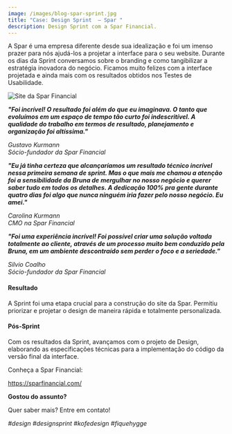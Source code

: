 ```yaml
---
image: /images/blog-spar-sprint.jpg
title: "Case: Design Sprint  – Spar "
description: Design Sprint com a Spar Financial.
---
```

A Spar é uma empresa diferente desde sua idealização e foi um imenso prazer para nós ajudá-los a projetar a interface para o seu website. Durante os dias da Sprint conversamos sobre o branding e como tangibilizar a estratégia inovadora do negócio. Ficamos muito felizes com a interface projetada e ainda mais com os resultados obtidos nos Testes de Usabilidade.

![Site da Spar Financial](/images/blog-spar-mockup.jpg "Site da Spar Financial")

***"Foi incrível! O resultado foi além do que eu imaginava. O tanto que evoluímos em um espaço de tempo tão curto foi indescritível. A qualidade do trabalho em termos de resultado, planejamento e organização foi altíssima."***

*Gustavo Kurmann*\
*Sócio-fundador da Spar Financial*

***"Eu já tinha certeza que alcançaríamos um resultado técnico incrível nessa primeira semana de sprint. Mas o que mais me chamou a atenção foi a sensibilidade da Bruna de mergulhar no nosso negócio e querer saber tudo em todos os detalhes. A dedicação 100% pra gente durante quatro dias foi algo que nunca ninguém iria fazer pelo nosso negócio. Eu amei."***

*Carolina Kurmann*\
*CMO na Spar Financial*

***"Foi uma experiência incrível! Foi possível criar uma solução voltada totalmente ao cliente, através de um processo muito bem conduzido pela Bruna, em um ambiente descontraído sem perder o foco e a seriedade."***

*Silvio Coalho*\
*Sócio-fundador da Spar Financial*

#### **Resultado**

A Sprint foi uma etapa crucial para a construção do site da Spar. Permitiu priorizar e projetar o design de maneira rápida e totalmente personalizada. 

#### Pós-Sprint

Com os resultados da Sprint, avançamos com o projeto de Design, elaborando as especificações técnicas para a implementação do código da versão final da interface.

Conheça a Spar Financial:

https://sparfinancial.com/

**Gostou do assunto?**

Quer saber mais? Entre em contato!

*\#design #designsprint  #kofedesign #fiquehygge*